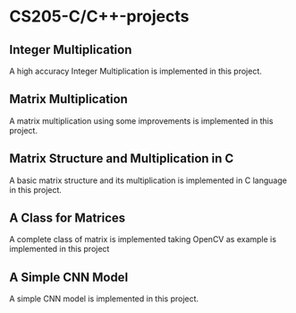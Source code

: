 # CS205-C/C++-projects

## Integer Multiplication

A high accuracy Integer Multiplication is implemented in this project.

## Matrix Multiplication

A matrix multiplication using some improvements is implemented in this project.

## Matrix Structure and Multiplication in C

A basic matrix structure and its multiplication is implemented in C language in this project.

## A Class for Matrices

A  complete class of matrix is implemented taking OpenCV as example is implemented in this project

## A Simple CNN Model

A simple CNN model is implemented in this project.
